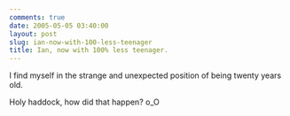 ```yaml
---
comments: true
date: 2005-05-05 03:40:00
layout: post
slug: ian-now-with-100-less-teenager
title: Ian, now with 100% less teenager.
---
```


I find myself in the strange and unexpected position of being twenty years old.  

Holy haddock, how did that happen? o_O
